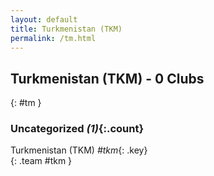 ```yaml
---
layout: default
title: Turkmenistan (TKM)
permalink: /tm.html
---
```



## Turkmenistan (TKM) - 0 Clubs
{: #tm }









### Uncategorized _(1)_{:.count}


Turkmenistan  (TKM)  _#tkm_{: .key} <br>
{: .team #tkm }


 
